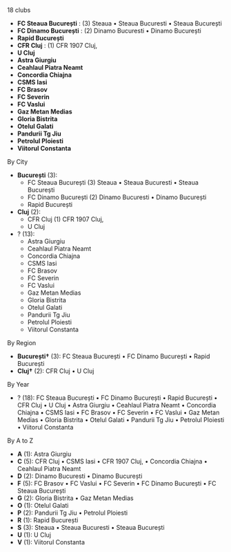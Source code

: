 18 clubs

- **FC Steaua București** : (3) Steaua • Steaua Bucuresti • Steaua București
- **FC Dinamo București** : (2) Dinamo Bucuresti • Dinamo București
- **Rapid București**
- **CFR Cluj** : (1) CFR 1907 Cluj,
- **U Cluj**
- **Astra Giurgiu**
- **Ceahlaul Piatra Neamt**
- **Concordia Chiajna**
- **CSMS Iasi**
- **FC Brasov**
- **FC Severin**
- **FC Vaslui**
- **Gaz Metan Medias**
- **Gloria Bistrita**
- **Otelul Galati**
- **Pandurii Tg Jiu**
- **Petrolul Ploiesti**
- **Viitorul Constanta**




By City

- **București** (3): 
  - FC Steaua București  (3) Steaua • Steaua Bucuresti • Steaua București
  - FC Dinamo București  (2) Dinamo Bucuresti • Dinamo București
  - Rapid București 
- **Cluj** (2): 
  - CFR Cluj  (1) CFR 1907 Cluj,
  - U Cluj 
- ? (13): 
  - Astra Giurgiu 
  - Ceahlaul Piatra Neamt 
  - Concordia Chiajna 
  - CSMS Iasi 
  - FC Brasov 
  - FC Severin 
  - FC Vaslui 
  - Gaz Metan Medias 
  - Gloria Bistrita 
  - Otelul Galati 
  - Pandurii Tg Jiu 
  - Petrolul Ploiesti 
  - Viitorul Constanta 




By Region

- **București†** (3):   FC Steaua București • FC Dinamo București • Rapid București
- **Cluj†** (2):   CFR Cluj • U Cluj




By Year

- ? (18):   FC Steaua București • FC Dinamo București • Rapid București • CFR Cluj • U Cluj • Astra Giurgiu • Ceahlaul Piatra Neamt • Concordia Chiajna • CSMS Iasi • FC Brasov • FC Severin • FC Vaslui • Gaz Metan Medias • Gloria Bistrita • Otelul Galati • Pandurii Tg Jiu • Petrolul Ploiesti • Viitorul Constanta






By A to Z

- **A** (1): Astra Giurgiu
- **C** (5): CFR Cluj • CSMS Iasi • CFR 1907 Cluj, • Concordia Chiajna • Ceahlaul Piatra Neamt
- **D** (2): Dinamo Bucuresti • Dinamo București
- **F** (5): FC Brasov • FC Vaslui • FC Severin • FC Dinamo București • FC Steaua București
- **G** (2): Gloria Bistrita • Gaz Metan Medias
- **O** (1): Otelul Galati
- **P** (2): Pandurii Tg Jiu • Petrolul Ploiesti
- **R** (1): Rapid București
- **S** (3): Steaua • Steaua Bucuresti • Steaua București
- **U** (1): U Cluj
- **V** (1): Viitorul Constanta




